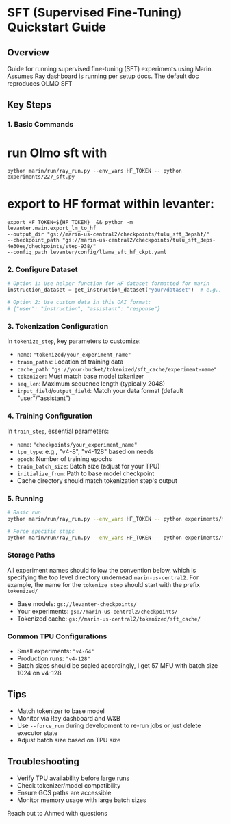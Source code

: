 # SFT (Supervised Fine-Tuning) Quickstart Guide

## Overview
Guide for running supervised fine-tuning (SFT) experiments using Marin. Assumes Ray dashboard is running per setup docs.
The default doc reproduces OLMO SFT

## Key Steps

### 1. Basic Commands
# run Olmo sft with
```
python marin/run/ray_run.py --env_vars HF_TOKEN -- python experiments/227_sft.py
```
# export to HF format within levanter:
```
export HF_TOKEN=${HF_TOKEN}  && python -m levanter.main.export_lm_to_hf
--output_dir "gs://marin-us-central2/checkpoints/tulu_sft_3epshf/"
--checkpoint_path "gs://marin-us-central2/checkpoints/tulu_sft_3eps-4e30ee/checkpoints/step-938/"
--config_path levanter/config/llama_sft_hf_ckpt.yaml
```

### 2. Configure Dataset
```python
# Option 1: Use helper function for HF dataset formatted for marin
instruction_dataset = get_instruction_dataset("your/dataset")  # e.g., "allenai/tulu-v2-sft-mixture"

# Option 2: Use custom data in this OAI format:
# {"user": "instruction", "assistant": "response"}
```

### 3. Tokenization Configuration
In `tokenize_step`, key parameters to customize:
- `name`: `"tokenized/your_experiment_name"`
- `train_paths`: Location of training data
- `cache_path`: `"gs://your-bucket/tokenized/sft_cache/experiment-name"`
- `tokenizer`: Must match base model tokenizer
- `seq_len`: Maximum sequence length (typically 2048)
- `input_field`/`output_field`: Match your data format (default "user"/"assistant")

### 4. Training Configuration
In `train_step`, essential parameters:
- `name`: `"checkpoints/your_experiment_name"`
- `tpu_type`: e.g., "v4-8", "v4-128" based on needs
- `epoch`: Number of training epochs
- `train_batch_size`: Batch size (adjust for your TPU)
- `initialize_from`: Path to base model checkpoint
- Cache directory should match tokenization step's output

### 5. Running

```bash
# Basic run
python marin/run/ray_run.py --env_vars HF_TOKEN -- python experiments/my_sft.py

# Force specific steps
python marin/run/ray_run.py --env_vars HF_TOKEN -- python experiments/my_sft.py --force_run '["your_step_name"]'
```

### Storage Paths

All experiment names should follow the convention below, which is specifying the top level
directory undernead `marin-us-central2`. For example, the name for the `tokenize_step` should
start with the prefix `tokenized/`

- Base models: `gs://levanter-checkpoints/`
- Your experiments: `gs://marin-us-central2/checkpoints/`
- Tokenized cache: `gs://marin-us-central2/tokenized/sft_cache/`

### Common TPU Configurations
- Small experiments: `"v4-64"`
- Production runs: `"v4-128"`
- Batch sizes should be scaled accordingly, I get 57 MFU with batch size 1024 on v4-128

## Tips
- Match tokenizer to base model
- Monitor via Ray dashboard and W&B
- Use `--force_run` during development to re-run jobs or just delete executor state
- Adjust batch size based on TPU size

## Troubleshooting
- Verify TPU availability before large runs
- Check tokenizer/model compatibility
- Ensure GCS paths are accessible
- Monitor memory usage with large batch sizes

Reach out to Ahmed with questions
